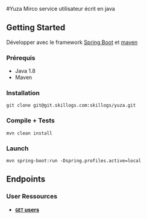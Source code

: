 #Yuza
Mirco service utilisateur écrit en java

## Getting Started
Développer avec le framework [Spring Boot](https://projects.spring.io/spring-boot/) et [maven](https://github.com/apache/maven/blob/master/apache-maven/README.txt)

### Prérequis
- Java 1.8
- Maven

### Installation
```
git clone git@git.skillogs.com:skillogs/yuza.git 
```

### Compile + Tests

```
mvn clean install
```

### Launch


```
mvn spring-boot:run -Dspring.profiles.active=local 
```

## Endpoints
### User Ressources

- **[<code>GET</code> users](./documentation/endpoints/GET_USERS.md)**

